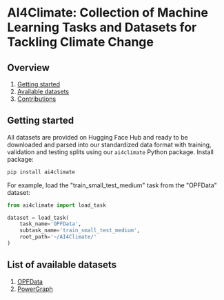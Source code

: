 # AI4Climate: Collection of Machine Learning Tasks and Datasets for Tackling Climate Change


## Overview

1. [Getting started](#getting-started)
2. [Available datasets](#list-of-available-datasets)
3. [Contributions](docs/contributions.md)


## Getting started

All datasets are provided on Hugging Face Hub and ready to be downloaded and 
parsed into our standardized data format with training, validation and testing 
splits using our `ai4climate` Python package. Install package:

```bash
pip install ai4climate
```

For example, load the "train_small_test_medium" task from the "OPFData" dataset:
```Python
from ai4climate import load_task

dataset = load_task(
    task_name='OPFData', 
    subtask_name='train_small_test_medium',
    root_path='~/AI4Climate/'
)
```

## List of available datasets

1. [OPFData](docs/opfdata.md)
2. [PowerGraph](docs/powergraph.md)
